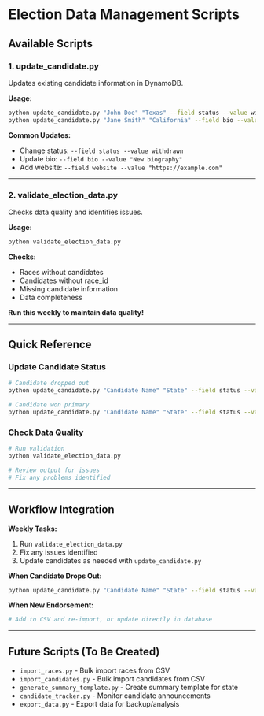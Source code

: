 # Election Data Management Scripts

## Available Scripts

### 1. update_candidate.py
Updates existing candidate information in DynamoDB.

**Usage:**
```bash
python update_candidate.py "John Doe" "Texas" --field status --value withdrawn
python update_candidate.py "Jane Smith" "California" --field bio --value "New bio text"
```

**Common Updates:**
- Change status: `--field status --value withdrawn`
- Update bio: `--field bio --value "New biography"`
- Add website: `--field website --value "https://example.com"`

---

### 2. validate_election_data.py
Checks data quality and identifies issues.

**Usage:**
```bash
python validate_election_data.py
```

**Checks:**
- Races without candidates
- Candidates without race_id
- Missing candidate information
- Data completeness

**Run this weekly to maintain data quality!**

---

## Quick Reference

### Update Candidate Status
```bash
# Candidate dropped out
python update_candidate.py "Candidate Name" "State" --field status --value withdrawn

# Candidate won primary
python update_candidate.py "Candidate Name" "State" --field status --value primary_winner
```

### Check Data Quality
```bash
# Run validation
python validate_election_data.py

# Review output for issues
# Fix any problems identified
```

---

## Workflow Integration

**Weekly Tasks:**
1. Run `validate_election_data.py`
2. Fix any issues identified
3. Update candidates as needed with `update_candidate.py`

**When Candidate Drops Out:**
```bash
python update_candidate.py "Candidate Name" "State" --field status --value withdrawn
```

**When New Endorsement:**
```bash
# Add to CSV and re-import, or update directly in database
```

---

## Future Scripts (To Be Created)

- `import_races.py` - Bulk import races from CSV
- `import_candidates.py` - Bulk import candidates from CSV
- `generate_summary_template.py` - Create summary template for state
- `candidate_tracker.py` - Monitor candidate announcements
- `export_data.py` - Export data for backup/analysis
